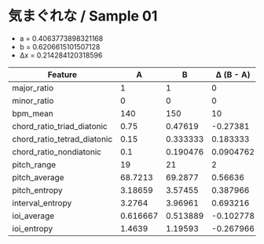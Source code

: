 # 気まぐれな / Sample 01

- a = 0.4063773898321168
- b = 0.6206615101507128
- Δx = 0.214284120318596

| Feature | A | B | Δ (B - A) |
|---------|---|---|-----------|
| major_ratio | 1 | 1 | 0 |
| minor_ratio | 0 | 0 | 0 |
| bpm_mean | 140 | 150 | 10 |
| chord_ratio_triad_diatonic | 0.75 | 0.47619 | -0.27381 |
| chord_ratio_tetrad_diatonic | 0.15 | 0.333333 | 0.183333 |
| chord_ratio_nondiatonic | 0.1 | 0.190476 | 0.0904762 |
| pitch_range | 19 | 21 | 2 |
| pitch_average | 68.7213 | 69.2877 | 0.56636 |
| pitch_entropy | 3.18659 | 3.57455 | 0.387966 |
| interval_entropy | 3.2764 | 3.96961 | 0.693216 |
| ioi_average | 0.616667 | 0.513889 | -0.102778 |
| ioi_entropy | 1.4639 | 1.19593 | -0.267966 |

